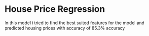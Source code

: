 # House Price Regression 
In this model i tried to find the best suited features for the model and predicted housing prices with accuracy of 85.3% accuracy
